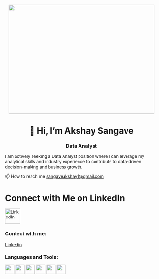 <!--
**akshaysangave/akshaysangave** is a ✨ _special_ ✨ repository because its `README.md` (this file) appears on your GitHub profile.

Here are some ideas to get you started:

- 🔭 I’m currently working on ...
- 🌱 I’m currently learning ...
- 👯 I’m looking to collaborate on ...
- 🤔 I’m looking for help with ...
- 💬 Ask me about ...
- 📫 How to reach me: ...
- 😄 Pronouns: ...
- ⚡ Fun fact: ...
-->

<p align="center">
    <img src="https://media.giphy.com/media/qgQUggAC3Pfv687qPC/giphy.gif" width="480" height="360" />
</p>

<p align="center">
    <a href="https://giphy.com/gifs/dommespace-domme-space-programador-qgQUggAC3Pfv687qPC"></a>
</p>

 <h1 align="center">👋 Hi, I’m Akshay Sangave</h1>

<h3 align="center">Data Analyst</h3>

  I am actively seeking a Data Analyst position where I can leverage my analytical skills and industry experience to contribute to data-driven decision-making and business growth.

📫 How to reach me sangaveakshay1@gmail.com

# Connect with Me on LinkedIn

<a href="https://www.linkedin.com/in/akshaysangave/">
  <img src="https://upload.wikimedia.org/wikipedia/commons/c/ca/LinkedIn_logo_initials.png" alt="LinkedIn" width="50" height="50">
</a>


<h3>Contect with me:</h3> 

[Linkedin](https://www.linkedin.com/in/akshaysangave/)

<h3>Languages and Tools:</h3> 
<p><img width="30" src="https://github.com/shraddhasangave99/Accenture-Social_Buzz-Data_Analysis/assets/153710836/9c45601c-f00c-4214-a922-cbb612c1161c">   <img width="30" src="https://github.com/shraddhasangave99/Accenture-Social_Buzz-Data_Analysis/assets/153710836/56e0b5fe-72fe-4d3c-a6ad-57b1c433595d">   <img width="30" src="https://github.com/shraddhasangave99/Accenture-Social_Buzz-Data_Analysis/assets/153710836/7680377c-f7d8-4588-8d80-c265be13acbe">   <img width="30" src="https://github.com/shraddhasangave99/Accenture-Social_Buzz-Data_Analysis/assets/153710836/e4449cf5-6276-48ec-b90b-97eb478188d8">   <img width="30" src="https://github.com/shraddhasangave99/Accenture-Social_Buzz-Data_Analysis/assets/153710836/b93ad2db-ea3b-4ee6-b5ca-62403dcb952a">   <img width="30" src="https://github.com/shraddhasangave99/Accenture-Social_Buzz-Data_Analysis/assets/153710836/74801c95-7569-4928-bf27-aa95c80b1c75"></p>
